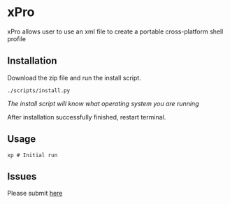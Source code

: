 # xPro

xPro allows user to use an xml file to create a portable cross-platform shell profile

## Installation

Download the zip file and run the install script.

```
./scripts/install.py
```

*The install script will know what operating system you are running*

After installation successfully finished, restart terminal.

## Usage

```
xp # Initial run 
```

## Issues
Please submit [here](https://github.com/BrandonMFong/xPro/issues)
